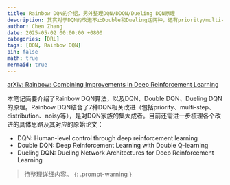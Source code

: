 ```yaml
---
title: Rainbow DQN的介绍，另外整理DQN/DDQN/Dueling DQN原理
description: 其实对于DQN的改进不止Double和Dueling这两种，还有priority/multi-step/distribution/noisy，加上DQN本身一共7种DQN算法，把这7种算法结合起来就被称为彩虹DQN。目前我还需要去弄明白这几种改进思路。另外，今天才意识到要去看这三个算法出处，他们各自对应了一篇论文。他们的题目分别是 Human-level control through deep reinforcement learning, Deep Reinforcement Learning with Double Q-learning, Dueling Network Architectures for Deep Reinforcement Learning 待整理!
author: Chen Zhang
date: 2025-05-02 00:00:00 +0800
categories: [DRL]
tags: [DQN, Rainbow DQN]
pin: false
math: true
mermaid: true
---
```


[arXiv: Rainbow: Combining Improvements in Deep Reinforcement Learning](https://arxiv.org/pdf/1710.02298)

本笔记简要介绍了Rainbow DQN算法，以及DQN、Double DQN、Dueling DQN的原理。Rainbow DQN结合了7种DQN相关改进（包括priority、multi-step、distribution、noisy等），是对DQN家族的集大成者。目前还需进一步梳理各个改进的具体思路及其对应的原始论文：

- DQN: Human-level control through deep reinforcement learning
- Double DQN: Deep Reinforcement Learning with Double Q-learning
- Dueling DQN: Dueling Network Architectures for Deep Reinforcement Learning

> 待整理详细内容。
{: .prompt-warning }
